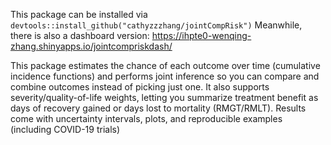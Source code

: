 This package can be installed via `devtools::install_github("cathyzzzhang/jointCompRisk")`
Meanwhile, there is also a dashboard version: https://ihpte0-wenqing-zhang.shinyapps.io/jointcompriskdash/

This package estimates the chance of each outcome over time (cumulative incidence functions) and performs joint inference so you can compare and combine outcomes instead of picking just one. It also supports severity/quality-of-life weights, letting you summarize treatment benefit as days of recovery gained or days lost to mortality (RMGT/RMLT). Results come with uncertainty intervals, plots, and reproducible examples (including COVID-19 trials)

